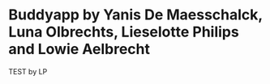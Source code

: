 # Buddyapp by Yanis De Maesschalck, Luna Olbrechts, Lieselotte Philips and Lowie Aelbrecht
TEST by LP